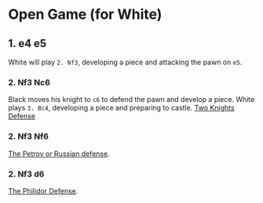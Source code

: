 # Open Game (for White)

## 1. e4 e5

White will play `2. Nf3`, developing a piece and attacking the pawn on `e5`.

### 2. Nf3 Nc6

Black moves his knight to `c6` to defend the pawn and develop a piece. White
plays `3. Bc4`, developing a piece and preparing to castle. 
[Two Knights Defense](two_knights.html)

### 2. Nf3 Nf6

[The Petrov or Russian defense](petrov.html). 

### 2. Nf3 d6

[The Philidor Defense](philidor.html).
